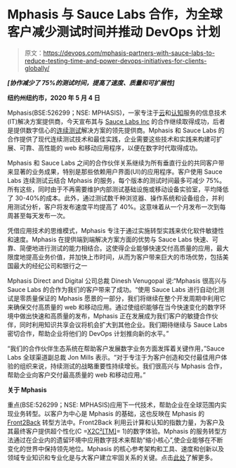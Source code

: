# Mphasis 与 Sauce Labs 合作，为全球客户减少测试时间并推动 DevOps 计划

> 原文：<https://devops.com/mphasis-partners-with-sauce-labs-to-reduce-testing-time-and-power-devops-initiatives-for-clients-globally/>

***[协作减少了 75%的测试时间，提高了速度、质量和可扩展性]***

**纽约州纽约市，2020 年 5 月 4 日**

Mphasis(BSE:526299；NSE: MPHASIS)，一家专注于[云](https://www.mphasis.com/home/services/digital/innovation/cloud-at-the-heart.html)和[认知](https://www.mphasis.com/home/services/cognitive.html)服务的信息技术(IT)解决方案提供商，今天宣布其与 [Sauce Labs Inc](https://saucelabs.com/) 的合作继续取得成功，后者是提供数字信心的[连续测试](https://saucelabs.com/solutions/continuous-testing)解决方案的领先提供商。Mphasis 和 Sauce Labs 的合作提供了现代连续测试技术和最佳实践，企业需要这些技术和实践来构建可扩展、可靠、高性能的 web 和移动应用程序，以便在数字时代取得成功。

Mphasis 和 Sauce Labs 之间的合作伙伴关系继续为所有垂直行业的共同客户带来显著的业务成果，特别是那些依赖用户界面(UI)的应用程序。客户使用 Sauce Labs 连续测试云结合 Mphasis 的服务，每个版本的测试时间最多可减少 75%。所有这些，同时由于不再需要维护内部测试基础设施或移动设备实验室，平均降低了 30-40%的成本。此外，通过测试数千种浏览器、操作系统和设备组合，并利用测试分析，客户将发布速度平均提高了 40%。这意味着从一个月发布一次到每周甚至每天发布一次。

凭借应用技术的思维模式，Mphasis 专注于通过实施转型实践来优化软件敏捷性和速度。Mphasis 在提供端到端解决方案方面的优势与 Sauce Labs 快速、可靠、简便地进行测试的能力相结合。这使得企业能够快速交付高质量的应用，最大限度地提高业务价值，并加快上市时间，从而为客户带来巨大的市场优势，包括美国最大的经纪公司和银行之一

Mphasis Direct and Digital 公司总裁 Dinesh Venugopal 说:“Mphasis 很高兴与 Sauce Labs 的合作为我们的客户带来了成功。“使用 Sauce Labs 进行自动化测试是零质量保证的 Mphasis 愿景的一部分，我们将继续在整个开发周期中利用它来确保交付高质量的 web 和移动应用。通过使组织能够在当今快速变化的数字环境中做出快速和高质量的发布，Mphasis 正在发展成为我们客户的敏捷合作伙伴，同时利用知识共享会议将机会扩大到其他企业。我们期待继续与 Sauce Labs 密切合作，帮助企业将他们的 DevOps 计划推向新的水平。”

“我们的合作伙伴生态系统在帮助客户发展数字业务方面发挥着关键作用，”Sauce Labs 全球渠道副总裁 Jon Mills 表示。“对于专注于为客户创造和交付最佳用户体验的组织来说，持续测试的战略重要性持续增长。我们很高兴与 Mphasis 合作，帮助企业向客户交付最高质量的 web 和移动应用。”

**关于 Mphasis**

重点(BSE:526299；NSE: MPHASIS)应用下一代技术，帮助企业在全球范围内实现业务转型。以客户为中心是 Mphasis 的基础，这也反映在 Mphasis 的 [Front2Back](https://www.mphasis.com/home/our-approach.html) 转型方法中。Front2Back 利用云计算和认知的指数力量，为客户及其最终客户提供超个性化(C =[X2C](https://www.mphasis.com/home/our-approach.html)[²](https://www.mphasis.com/home/our-approach.html)[[TM]](https://www.mphasis.com/home/our-approach.html)= 1)的数字体验。Mphasis 的服务转型方法通过在企业内的遗留环境中应用数字技术来帮助“缩小核心”,使企业能够在不断变化的世界中保持领先地位。Mphasis 的核心参考架构和工具、速度和创新以及领域专业知识和专业化是与大客户建立牢固关系的关键。点击[此处](http://www.mphasis.com/)了解更多。